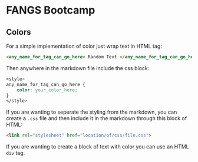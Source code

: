 # FANGS Bootcamp

## Colors
For a simple implementation of color just wrap text in HTML tag:
```html
<any_name_for_tag_can_go_here> Random Text </any_name_for_tag_can_go_here>
```

Then anywhere in the markdown file include the css block:
```css
<style>
any_name_for_tag_can_go_here {
    color: your_color_here;
}
</style>
```

If you are wanting to seperate the styling from the markdown, you can create a `.css` file and then include it in the markdown
through this block of HTML:
```html
<link rel="stylesheet" href="location/of/css/file.css">
```

If you are wanting to create a block of text with color you can use an HTML `div` tag.
